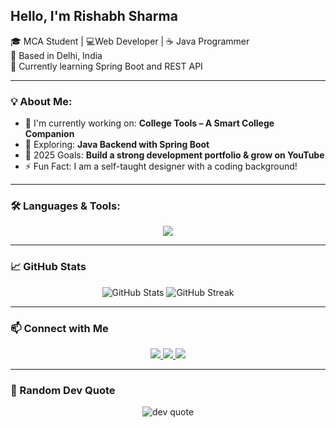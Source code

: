 <h2>Hello, I'm Rishabh Sharma</h2>

🎓 MCA Student | 💻Web Developer | ☕ Java Programmer  
📍 Based in Delhi, India  
🌱 Currently learning Spring Boot and REST API  

---

### 💡 About Me:
- 🔭 I'm currently working on: **College Tools – A Smart College Companion**
- 🌱 Exploring: **Java Backend with Spring Boot**
- 🎯 2025 Goals: **Build a strong development portfolio & grow on YouTube**
- ⚡ Fun Fact: I am a self-taught designer with a coding background!

---

### 🛠️ Languages & Tools:
<p align="center">
  <img src="https://skillicons.dev/icons?i=java,spring,html,css,js,mysql,figma,git,github,vscode,photoshop," />
</p>

---

### 📈 GitHub Stats
<p align="center">
  <img src="https://github-readme-stats.vercel.app/api?username=RishabSharma&show_icons=true&theme=tokyonight" alt="GitHub Stats"/>
  <img src="https://github-readme-streak-stats.herokuapp.com/?user=RishabSharma&theme=tokyonight" alt="GitHub Streak"/>
</p>

---

### 📫 Connect with Me

<p align="center">
  <a href="https://www.linkedin.com/in/rishab-sharma-in/" target="_blank">
    <img src="https://img.shields.io/badge/LinkedIn-0A66C2?style=for-the-badge&logo=linkedin&logoColor=white" />
  </a>
  <a href="https://www.instagram.com/rishu_bhh" target="_blank">
    <img src="https://img.shields.io/badge/Instagram-1DA1F2?style=for-the-badge&logo=twitter&logoColor=white" />
  </a>
  <a href="mailto:rishabhsharma88996@gmail.com">
    <img src="https://img.shields.io/badge/Gmail-D14836?style=for-the-badge&logo=gmail&logoColor=white" />
  </a>
</p>

---

### 💬 Random Dev Quote

<p align="center">
  <img src="https://quotes-github-readme.vercel.app/api?type=horizontal&theme=tokyonight" alt="dev quote" />
</p>

